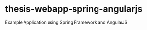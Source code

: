 thesis-webapp-spring-angularjs
==============================

Example Application using Spring Framework and AngularJS
